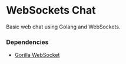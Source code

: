 # WebSockets Chat
Basic web chat using Golang and WebSockets.

### Dependencies
<ul>
  <li><a href="https://github.com/gorilla/websocket">Gorilla WebSocket</a></li>
